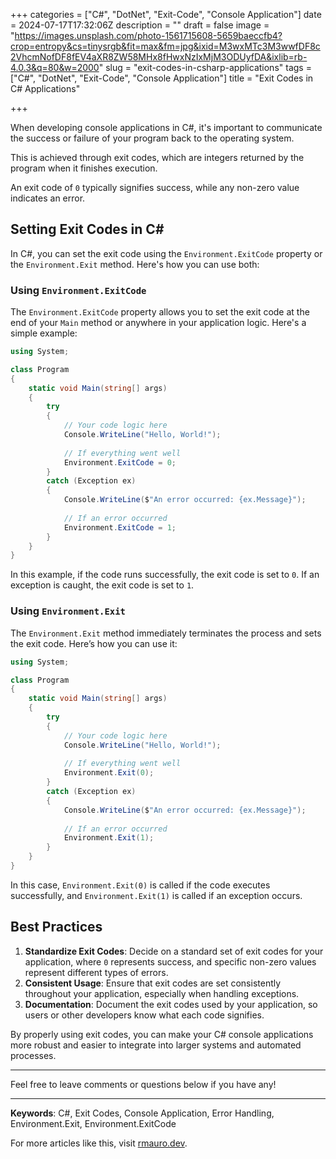 +++
categories = ["C#", "DotNet", "Exit-Code", "Console Application"]
date = 2024-07-17T17:32:06Z
description = ""
draft = false
image = "https://images.unsplash.com/photo-1561715608-5659baeccfb4?crop=entropy&cs=tinysrgb&fit=max&fm=jpg&ixid=M3wxMTc3M3wwfDF8c2VhcmNofDF8fEV4aXR8ZW58MHx8fHwxNzIxMjM3ODUyfDA&ixlib=rb-4.0.3&q=80&w=2000"
slug = "exit-codes-in-csharp-applications"
tags = ["C#", "DotNet", "Exit-Code", "Console Application"]
title = "Exit Codes in C# Applications"

+++


When developing console applications in C#, it's important to communicate the success or failure of your program back to the operating system. 

This is achieved through exit codes, which are integers returned by the program when it finishes execution. 

An exit code of `0` typically signifies success, while any non-zero value indicates an error.

## Setting Exit Codes in C#

In C#, you can set the exit code using the `Environment.ExitCode` property or the `Environment.Exit` method. Here's how you can use both:

### Using `Environment.ExitCode`

The `Environment.ExitCode` property allows you to set the exit code at the end of your `Main` method or anywhere in your application logic. Here's a simple example:

```csharp
using System;

class Program
{
    static void Main(string[] args)
    {
        try
        {
            // Your code logic here
            Console.WriteLine("Hello, World!");
            
            // If everything went well
            Environment.ExitCode = 0;
        }
        catch (Exception ex)
        {
            Console.WriteLine($"An error occurred: {ex.Message}");
            
            // If an error occurred
            Environment.ExitCode = 1;
        }
    }
}
```

In this example, if the code runs successfully, the exit code is set to `0`. If an exception is caught, the exit code is set to `1`.

### Using `Environment.Exit`

The `Environment.Exit` method immediately terminates the process and sets the exit code. Here’s how you can use it:

```csharp
using System;

class Program
{
    static void Main(string[] args)
    {
        try
        {
            // Your code logic here
            Console.WriteLine("Hello, World!");
            
            // If everything went well
            Environment.Exit(0);
        }
        catch (Exception ex)
        {
            Console.WriteLine($"An error occurred: {ex.Message}");
            
            // If an error occurred
            Environment.Exit(1);
        }
    }
}
```

In this case, `Environment.Exit(0)` is called if the code executes successfully, and `Environment.Exit(1)` is called if an exception occurs.

## Best Practices

1. **Standardize Exit Codes**: Decide on a standard set of exit codes for your application, where `0` represents success, and specific non-zero values represent different types of errors.
2. **Consistent Usage**: Ensure that exit codes are set consistently throughout your application, especially when handling exceptions.
3. **Documentation**: Document the exit codes used by your application, so users or other developers know what each code signifies.

By properly using exit codes, you can make your C# console applications more robust and easier to integrate into larger systems and automated processes.

---

Feel free to leave comments or questions below if you have any!

---

**Keywords**: C#, Exit Codes, Console Application, Error Handling, Environment.Exit, Environment.ExitCode

For more articles like this, visit [rmauro.dev](__GHOST_URL__/).



